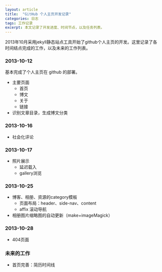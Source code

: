 ```yaml
---
layout: article
title:  "GitHub 个人主页开发记录"
categories: 日志
tags: 工作记录
excerpt: 本文记录了开发进度、时间节点，以及任务列表。
---
```


2013年10月采用jekyll静态站点工具开始了github个人主页的开发。这里记录了各时间结点完成的工作，以及未来的工作列表。

### 2013-10-12

基本完成了个人主页在 github 的部署。

* 主要页面
    * 首页
    * 博文
    * 关于
    * 链接
* 识别文章目录，生成博文分类


### 2013-10-16

* 社会化评论

### 2013-10-17

* 照片展示
    * 延迟载入
    * gallery浏览

### 2013-10-25

* 博客、相册、资源的category模板
  * 页面布局：header、side-nav、content
  * affix 滚动导航
* 相册图片缩略图的自动更新（make+imageMagick）

### 2013-10-28

* 404页面

### 未来的工作

* 首页完善：简历时间线
